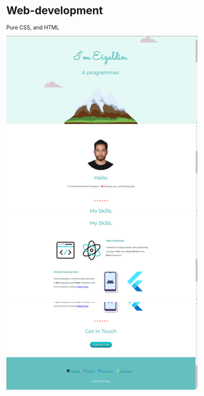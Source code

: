 # Web-development

Pure CSS, and HTML

![Screen 1](Screens/Screen%201.png)
![Screen 2](Screens/Screen%202.png)
![Screen 3](Screens/Screen%203.png)
![Screen 4](Screens/Screen%204.png)
